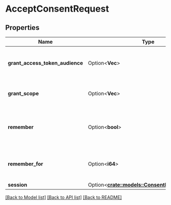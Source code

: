 # AcceptConsentRequest

## Properties

Name | Type | Description | Notes
------------ | ------------- | ------------- | -------------
**grant_access_token_audience** | Option<**Vec<String>**> | GrantedAudience sets the audience the user authorized the client to use. Should be a subset of `requested_access_token_audience`. | [optional]
**grant_scope** | Option<**Vec<String>**> | GrantScope sets the scope the user authorized the client to use. Should be a subset of `requested_scope`. | [optional]
**remember** | Option<**bool**> | Remember, if set to true, tells ORY Hydra to remember this consent authorization and reuse it if the same client asks the same user for the same, or a subset of, scope. | [optional]
**remember_for** | Option<**i64**> | RememberFor sets how long the consent authorization should be remembered for in seconds. If set to `0`, the authorization will be remembered indefinitely. | [optional]
**session** | Option<[**crate::models::ConsentRequestSession**](consentRequestSession.md)> |  | [optional]

[[Back to Model list]](../README.md#documentation-for-models) [[Back to API list]](../README.md#documentation-for-api-endpoints) [[Back to README]](../README.md)


